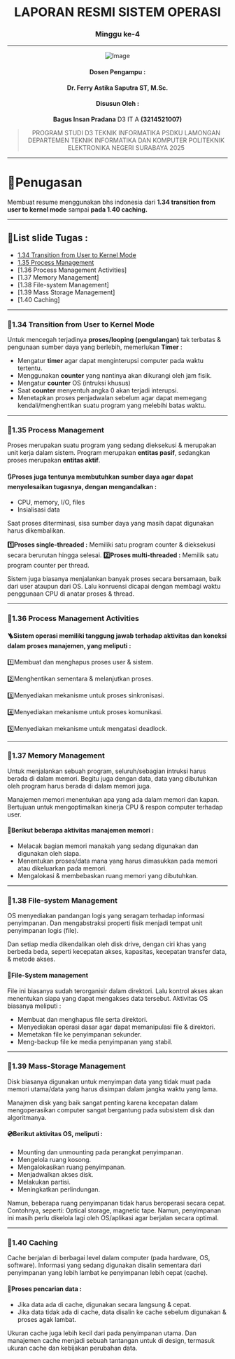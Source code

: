<div align="center">

# LAPORAN RESMI SISTEM OPERASI
### Minggu ke-4

---

![Image](https://github.com/user-attachments/assets/3ad88b6e-7159-44a2-a004-c909b974a88c)

#### Dosen Pengampu :
**Dr. Ferry Astika Saputra ST, M.Sc.**

#### Disusun Oleh : 
**Bagus Insan Pradana** D3 IT A **(3214521007)**

> PROGRAM STUDI D3 TEKNIK INFORMATIKA PSDKU LAMONGAN
> DEPARTEMEN TEKNIK INFORMATIKA DAN KOMPUTER 
> POLITEKNIK ELEKTRONIKA NEGERI SURABAYA 
> 2025

</div>

---

# 📖Penugasan

Membuat resume menggunakan bhs indonesia dari **1.34 transition from user to kernel mode** sampai **pada 1.40 caching.**

---

## 📝List slide Tugas :

-	[1.34 Transition from User to Kernel Mode](#📌1.34-transistion-from-user-to-kernel-mode)
-	[1.35 Process Management](#📌1.35-process-management)
-	[1.36 Process Management Activities]
-	[1.37 Memory Management]
-	[1.38 File-system Management]
-	[1.39 Mass Storage Management]
-	[1.40 Caching]

---

### 📌1.34 Transition from User to Kernel Mode

Untuk mencegah terjadinya **proses/looping (pengulangan)** tak terbatas & pengunaan sumber daya yang berlebih, memerlukan **Timer** :

-	Mengatur **timer** agar dapat menginterupsi computer pada waktu tertentu.
-	Menggunakan **counter** yang nantinya akan dikurangi oleh jam fisik.
-	Mengatur **counter** OS (intruksi khusus)
-	Saat **counter** menyentuh angka 0 akan terjadi interupsi.
-	Menetapkan proses penjadwalan sebelum agar dapat memegang kendali/menghentikan suatu program yang melebihi batas waktu.

---

### 📌1.35 Process Management

Proses merupakan suatu program yang sedang dieksekusi & merupakan unit kerja dalam sistem. Program merupakan **entitas pasif**, sedangkan proses merupakan **entitas aktif**. 

#### 🔃Proses juga tentunya membutuhkan sumber daya agar dapat menyelesaikan tugasnya, dengan mengandalkan :
-	CPU, memory, I/O, files
-	Insialisasi data

Saat proses diterminasi, sisa sumber daya yang masih dapat digunakan harus dikembalikan.

**1️⃣Proses single-threaded :** Memiliki satu program counter & dieksekusi secara berurutan hingga selesai.
**2️⃣Proses multi-threaded :** Memilik satu program counter per thread.

Sistem juga biasanya menjalankan banyak proses secara bersamaan, baik dari user ataupun dari OS. Lalu konruensi dicapai dengan membagi waktu penggunaan CPU di anatar proses & thread.

---

### 📌1.36 Process Management Activities

#### 🪜Sistem operasi memiliki tanggung jawab terhadap aktivitas dan koneksi dalam proses manajemen, yang meliputi :

1️⃣Membuat dan menghapus proses user & sistem.

2️⃣Menghentikan sementara & melanjutkan proses.

3️⃣Menyediakan mekanisme untuk proses sinkronisasi.

4️⃣Menyediakan mekanisme untuk proses komunikasi.

5️⃣Menyediakan mekanisme untuk mengatasi deadlock.

---

### 📌1.37 Memory Management 

Untuk menjalankan sebuah program, seluruh/sebagian intruksi harus berada di dalam memori. Begitu juga dengan data, data yang dibutuhkan oleh program harus berada di dalam memori juga.

Manajemen memori menentukan apa yang ada dalam memori dan kapan. Bertujuan untuk mengoptimalkan kinerja CPU & respon computer terhadap user.

#### 📄Berikut beberapa aktivitas manajemen memori :
-	Melacak bagian memori manakah yang sedang digunakan dan digunakan oleh siapa.
-	Menentukan proses/data mana yang harus dimasukkan pada memori atau dikeluarkan pada memori.
-	Mengalokasi & membebaskan ruang memori yang dibutuhkan.

---

### 📌1.38 File-system Management

OS menyediakan pandangan logis yang seragam terhadap informasi penyimpanan. Dan mengabstraksi properti fisik menjadi tempat unit penyimpanan logis (file). 

Dan setiap media dikendalikan oleh disk drive, dengan ciri khas yang berbeda beda, seperti kecepatan akses, kapasitas, kecepatan transfer data, & metode akses.

#### 💾File-System management

File ini biasanya sudah terorganisir dalam direktori. Lalu kontrol akses akan menentukan siapa yang dapat mengakses data tersebut. Aktivitas OS biasanya meliputi :

-	Membuat dan menghapus file serta direktori.
-	Menyediakan operasi dasar agar dapat memanipulasi file & direktori.
-	Memetakan file ke penyimpanan sekunder.
-	Meng-backup file ke media penyimpanan yang stabil.

---

### 📌1.39 Mass-Storage Management

Disk biasanya digunakan untuk menyimpan data yang tidak muat pada memori utama/data yang harus disimpan dalam jangka waktu yang lama. 

Manajmen disk yang baik sangat penting karena kecepatan dalam mengoperasikan computer sangat bergantung pada subsistem disk dan algoritmanya. 

#### 💿Berikut aktivitas OS, meliputi :

-	Mounting dan unmounting pada perangkat penyimpanan.
-	Mengelola ruang kosong.
-	Mengalokasikan ruang penyimpanan.
-	Menjadwalkan akses disk.
-	Melakukan partisi.
-	Meningkatkan perlindungan.

Namun, beberapa ruang penyimpanan tidak harus beroperasi secara cepat. Contohnya, seperti: Optical storage, magnetic tape. Namun, penyimpanan ini masih perlu dikelola lagi oleh OS/aplikasi agar berjalan secara optimal.

---

### 📌1.40 Caching

Cache berjalan di berbagai level dalam computer (pada hardware, OS, software). Informasi yang sedang digunakan disalin sementara dari penyimpanan yang lebih lambat ke penyimpanan lebih cepat (cache).

#### 🔎Proses pencarian data :

-	Jika data ada di cache, digunakan secara langsung & cepat.
-	Jika data tidak ada di cache, data disalin ke cache sebelum digunakan & proses agak lambat.

Ukuran cache juga lebih kecil dari pada penyimpanan utama. Dan manajemen cache menjadi sebuah tantangan untuk di design, termasuk ukuran cache dan kebijakan perubahan data.

